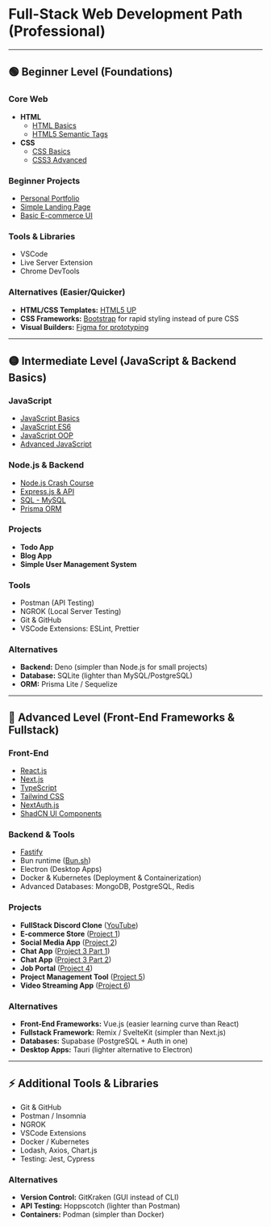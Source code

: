 # Full-Stack Web Development Path (Professional)

---

## 🟢 Beginner Level (Foundations)

### Core Web
- **HTML**
  - [HTML Basics](https://www.youtube.com/playlist?list=PLDoPjvoNmBAw_t_XWUFbBX-c9MafPk9ji)
  - [HTML5 Semantic Tags](https://www.youtube.com/playlist?list=PLDoPjvoNmBAyXCAQMLhDRZsLi_HurqTBZ)
- **CSS**
  - [CSS Basics](https://www.youtube.com/playlist?list=PLDoPjvoNmBAzjsz06gkzlSrlev53MGIKe)
  - [CSS3 Advanced](https://www.youtube.com/playlist?list=PLDoPjvoNmBAyEyQaHOHO1HJtmSgGt07VC)

### Beginner Projects
- [Personal Portfolio](https://www.youtube.com/playlist?list=PLDoPjvoNmBAzHSjcR-HnW9tnxyuye8KbF)
- [Simple Landing Page](https://www.youtube.com/playlist?list=PLDoPjvoNmBAy1l-2A21ng3gxEyocruT0t)
- [Basic E-commerce UI](https://www.youtube.com/playlist?list=PLDoPjvoNmBAxuCSp2_-9LurPqRVwketnc)

### Tools & Libraries
- VSCode
- Live Server Extension
- Chrome DevTools

### Alternatives (Easier/Quicker)
- **HTML/CSS Templates:** [HTML5 UP](https://html5up.net/)
- **CSS Frameworks:** [Bootstrap](https://getbootstrap.com/) for rapid styling instead of pure CSS
- **Visual Builders:** [Figma for prototyping](https://www.figma.com/)

---

## 🟡 Intermediate Level (JavaScript & Backend Basics)

### JavaScript
- [JavaScript Basics](https://www.youtube.com/playlist?list=PLDoPjvoNmBAx3kiplQR_oeDqLDBUDYwVv)
- [JavaScript ES6](https://www.youtube.com/playlist?list=PLDoPjvoNmBAy3siU1b04xY24ZlstofO9M)
- [JavaScript OOP](https://www.youtube.com/playlist?list=PLDoPjvoNmBAzLyvrWPwMw6bbBlTwPxgLF)
- [Advanced JavaScript](https://youtube.com/playlist?list=PLYyqC4bNbCIdvviLNbvYKfvHqszFPnUkj&si=r3c969SfLkD5CQG3)

### Node.js & Backend
- [Node.js Crash Course](https://youtube.com/playlist?list=PL1BztTYDF-QPdTvgsjf8HOwO4ZVl_LhxS&si=c8kRq-25ns-rHppu)
- [Express.js & API](https://youtu.be/AzA_LTDoFqY?si=8rsHsfuz71tQnVag)
- [SQL - MySQL](https://www.youtube.com/playlist?list=PLDoPjvoNmBAy532K9M_fjiAmrJ0gkCyLJ)
- [Prisma ORM](https://www.youtube.com/watch?v=yW6HnMUAWNU)

### Projects
- **Todo App**
- **Blog App**
- **Simple User Management System**

### Tools
- Postman (API Testing)
- NGROK (Local Server Testing)
- Git & GitHub
- VSCode Extensions: ESLint, Prettier

### Alternatives
- **Backend:** Deno (simpler than Node.js for small projects)
- **Database:** SQLite (lighter than MySQL/PostgreSQL)
- **ORM:** Prisma Lite / Sequelize

---

## 🔵 Advanced Level (Front-End Frameworks & Fullstack)

### Front-End
- [React.js](https://www.youtube.com/playlist?list=PLYyqC4bNbCIdSZ-JayMLl4WO2Cr995vyS)
- [Next.js](https://youtu.be/k7o9R6eaSes)
- [TypeScript](https://www.youtube.com/playlist?list=PLDoPjvoNmBAy532K9M_fjiAmrJ0gkCyLJ)
- [Tailwind CSS](https://www.youtube.com/watch?v=Pk3hhCJG2Dk)
- [NextAuth.js](https://www.youtube.com/watch?v=GL2Dc4r6tkU)
- [ShadCN UI Components](https://www.youtube.com/playlist?list=PL4cUxeGkcC9h1NXLUuiAQ7c4UtdEInqma)

### Backend & Tools
- [Fastify](https://www.youtube.com/watch?v=GL2Dc4r6tkU)
- Bun runtime ([Bun.sh](https://bun.sh))
- Electron (Desktop Apps)
- Docker & Kubernetes (Deployment & Containerization)
- Advanced Databases: MongoDB, PostgreSQL, Redis

### Projects
- **FullStack Discord Clone** ([YouTube](https://youtu.be/ZbX4Ok9YX94))
- **E-commerce Store** ([Project 1](https://www.youtube.com/watch?v=PGPGcKBpAk8))
- **Social Media App** ([Project 2](https://youtu.be/Big_aFLmekI))
- **Chat App** ([Project 3 Part 1](https://www.youtube.com/watch?v=Av9C7xlV0fA))  
- **Chat App** ([Project 3 Part 2](https://www.youtube.com/watch?v=37v63U7-iG0))
- **Job Portal** ([Project 4](https://www.youtube.com/watch?v=LyfUTRJ2gOs))
- **Project Management Tool** ([Project 5](https://www.youtube.com/watch?v=3CMgznBdl-M))
- **Video Streaming App** ([Project 6](https://www.youtube.com/watch?v=OkKbAuQXFcM))

### Alternatives
- **Front-End Frameworks:** Vue.js (easier learning curve than React)
- **Fullstack Framework:** Remix / SvelteKit (simpler than Next.js)
- **Databases:** Supabase (PostgreSQL + Auth in one)
- **Desktop Apps:** Tauri (lighter alternative to Electron)

---

## ⚡ Additional Tools & Libraries

- Git & GitHub
- Postman / Insomnia
- NGROK
- VSCode Extensions
- Docker / Kubernetes
- Lodash, Axios, Chart.js
- Testing: Jest, Cypress

### Alternatives
- **Version Control:** GitKraken (GUI instead of CLI)
- **API Testing:** Hoppscotch (lighter than Postman)
- **Containers:** Podman (simpler than Docker)
